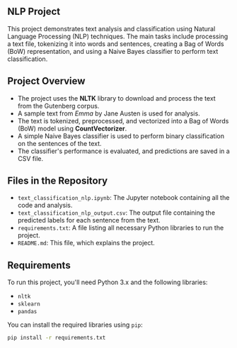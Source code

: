  ## NLP  Project

This project demonstrates text analysis and classification using Natural Language Processing (NLP) techniques. The main tasks include processing a text file, tokenizing it into words and sentences, creating a Bag of Words (BoW) representation, and using a Naive Bayes classifier to perform text classification.

## Project Overview
- The project uses the **NLTK** library to download and process the text from the Gutenberg corpus.
- A sample text from *Emma* by Jane Austen is used for analysis.
- The text is tokenized, preprocessed, and vectorized into a Bag of Words (BoW) model using **CountVectorizer**.
- A simple Naive Bayes classifier is used to perform binary classification on the sentences of the text.
- The classifier's performance is evaluated, and predictions are saved in a CSV file.

## Files in the Repository
- `text_classification_nlp.ipynb`: The Jupyter notebook containing all the code and analysis.
- `text_classification_nlp_output.csv`: The output file containing the predicted labels for each sentence from the text.
- `requirements.txt`: A file listing all necessary Python libraries to run the project.
- `README.md`: This file, which explains the project.

## Requirements
To run this project, you'll need Python 3.x and the following libraries:
- `nltk`
- `sklearn`
- `pandas`

You can install the required libraries using `pip`:

```bash
pip install -r requirements.txt


